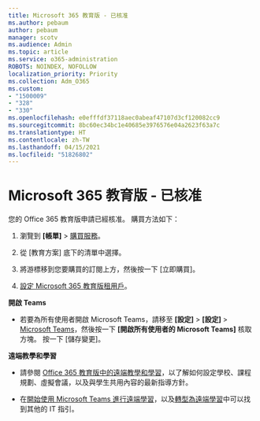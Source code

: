 ```yaml
---
title: Microsoft 365 教育版 - 已核准
ms.author: pebaum
author: pebaum
manager: scotv
ms.audience: Admin
ms.topic: article
ms.service: o365-administration
ROBOTS: NOINDEX, NOFOLLOW
localization_priority: Priority
ms.collection: Adm_O365
ms.custom:
- "1500009"
- "328"
- "330"
ms.openlocfilehash: e0efffdf37118aec0abeaf47107d3cf120082cc9
ms.sourcegitcommit: 8bc60ec34bc1e40685e3976576e04a2623f63a7c
ms.translationtype: HT
ms.contentlocale: zh-TW
ms.lasthandoff: 04/15/2021
ms.locfileid: "51826802"
---
```

# <a name="microsoft-365-for-education---approved"></a>Microsoft 365 教育版 - 已核准

您的 Office 365 教育版申請已經核准。  購買方法如下：

1. 瀏覽到 **[帳單]** > [購買服務](https://portal.office.com/AdminPortal/Home#/catalog)。

2. 從 [教育方案] 底下的清單中選擇。

3. 將游標移到您要購買的訂閱上方，然後按一下 [立即購買]。

4. [設定 Microsoft 365 教育版租用戶](https://docs.microsoft.com/microsoft-365/education/deploy/create-your-office-365-tenant)。

**開啟 Teams**

- 若要為所有使用者開啟 Microsoft Teams，請移至 **[設定]** > **[設定]** > [Microsoft Teams](https://admin.microsoft.com/Adminportal/Home#/SettingsMultiPivot/:/Settings/L1/SkypeTeams)，然後按一下 **[開啟所有使用者的 Microsoft Teams]** 核取方塊。 按一下 [儲存變更]。

**遠端教學和學習**

- 請參閱 [Office 365 教育版中的遠端教學和學習](https://support.office.com/article/remote-teaching-and-learning-in-office-365-education-f651ccae-7b65-478b-8366-51bb884025c4)，以了解如何設定學校、課程規劃、虛擬會議，以及與學生共用內容的最新指導方針。

- 在[開始使用 Microsoft Teams 進行遠端學習](https://docs.microsoft.com/MicrosoftTeams/remote-learning-edu)，以及[轉型為遠端學習](https://www.microsoft.com/education/remote-learning)中可以找到其他的 IT 指引。
